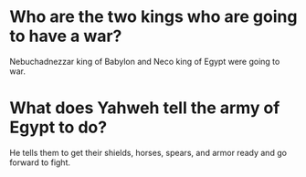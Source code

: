 # Who are the two kings who are going to have a war?

Nebuchadnezzar king of Babylon and Neco king of Egypt were going to war.

# What does Yahweh tell the army of Egypt to do?

He tells them to get their shields, horses, spears, and armor ready and go forward to fight.
